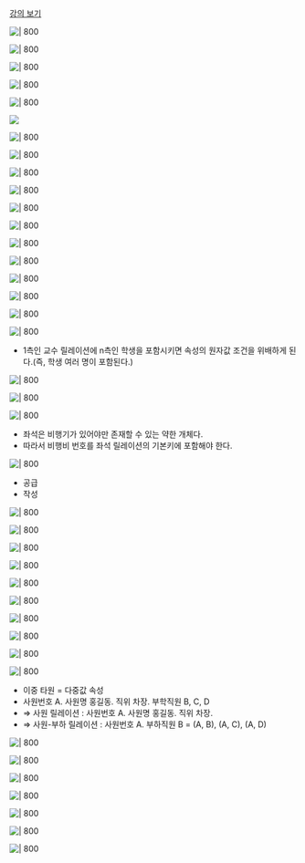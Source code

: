 [강의 보기](http://www.kocw.net/home/search/kemView.do?kemId=1163794)

![| 800](Pasted%20image%2020220815095710.png)


![| 800](Pasted%20image%2020220815095727.png)


![| 800](Pasted%20image%2020220815095755.png)


![| 800](Pasted%20image%2020220815095802.png)


![| 800](Pasted%20image%2020220815095817.png)


![](Pasted%20image%2020220815100147.png)


![| 800](Pasted%20image%2020220815100153.png)


![| 800](Pasted%20image%2020220815100243.png)


![| 800](Pasted%20image%2020220815100339.png)


![| 800](Pasted%20image%2020220815100419.png)


![| 800](Pasted%20image%2020220815100455.png)


![| 800](Pasted%20image%2020220815100544.png)


![| 800](Pasted%20image%2020220815102223.png)


![| 800](Pasted%20image%2020220815102454.png)


![| 800](Pasted%20image%2020220815102501.png)


![| 800](Pasted%20image%2020220815102557.png)


![| 800](Pasted%20image%2020220815102652.png)


![| 800](Pasted%20image%2020220815103001.png)
- 1측인 교수 릴레이션에 n측인 학생을 포함시키면 속성의 원자값 조건을 위배하게 된다.(즉, 학생 여러 명이 포함된다.) 


![| 800](Pasted%20image%2020220815103013.png)


![| 800](Pasted%20image%2020220815103132.png)


![| 800](Pasted%20image%2020220815103241.png)
- 좌석은 비행기가 있어야만 존재할 수 있는 약한 개체다.
- 따라서 비행비 번호를 좌석 릴레이션의 기본키에 포함해야 한다.


![| 800](Pasted%20image%2020220815103406.png)
- 공급
- 작성


![| 800](Pasted%20image%2020220815103519.png)


![| 800](Pasted%20image%2020220815103640.png)


![| 800](Pasted%20image%2020220815103730.png)



![| 800](Pasted%20image%2020220815103803.png)


![| 800](Pasted%20image%2020220815103917.png)


![| 800](Pasted%20image%2020220815103958.png)


![| 800](Pasted%20image%2020220815104201.png)


![| 800](Pasted%20image%2020220815104234.png)


![| 800](Pasted%20image%2020220815104354.png)


![| 800](Pasted%20image%2020220815104512.png)
- 이중 타원 = 다중값 속성
- 사원번호 A. 사원명 홍길동. 직위 차장. 부학직원 B, C, D
- ⇒ 사원 릴레이션 : 사원번호 A. 사원명 홍길동. 직위 차장.
- ⇒ 사원-부하 릴레이션 : 사원번호 A. 부하직원 B = (A, B), (A, C), (A, D)

![| 800](Pasted%20image%2020220815104834.png)


![| 800](Pasted%20image%2020220815104931.png)


![| 800](Pasted%20image%2020220815105010.png)


![| 800](Pasted%20image%2020220815105046.png)



![| 800](Pasted%20image%2020220815105058.png)


![| 800](Pasted%20image%2020220815105152.png)


![| 800](Pasted%20image%2020220815105305.png)






